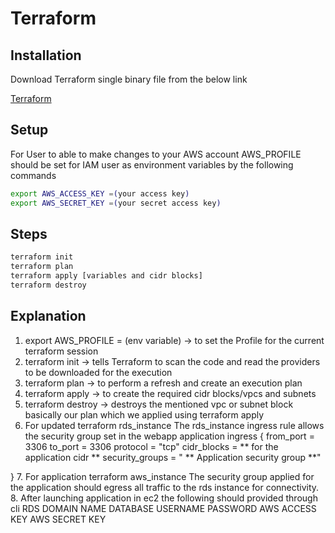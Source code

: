 # Terraform

## Installation

Download Terraform single binary file from the below link

[Terraform](https://www.terraform.io/)

## Setup

For User to able to make changes to your AWS account AWS_PROFILE should be set for IAM user as environment variables by the following commands

```bash
export AWS_ACCESS_KEY =(your access key)
export AWS_SECRET_KEY =(your secret access key)
```

## Steps

```bash
terraform init
terraform plan
terraform apply [variables and cidr blocks]
terraform destroy
```

## Explanation

1. export AWS_PROFILE = (env variable) -> to set the Profile for the current terraform session
2. terraform init -> tells Terraform to scan the code and read the providers to be downloaded for the execution
3. terraform plan -> to perform a refresh and create an execution plan
4. terraform apply -> to create the required cidr blocks/vpcs and subnets
5. terraform destroy -> destroys the mentioned vpc or subnet block basically our plan which we applied using terraform apply
6. For updated terraform rds_instance 
        The rds_instance ingress rule allows the security group set in the webapp application
        ingress {
    from_port   = 3306
    to_port     = 3306
    protocol    = "tcp"
    cidr_blocks = ** for the application cidr **
    security_groups = " ** Application security group **"  
    
  }
 7. For application terraform aws_instance
        The security group applied for the application should egress all traffic to the rds instance for connectivity.
  8. After launching application in ec2 the following should provided through cli
        RDS DOMAIN NAME
        DATABASE USERNAME
        PASSWORD
        AWS ACCESS KEY
        AWS SECRET KEY       

